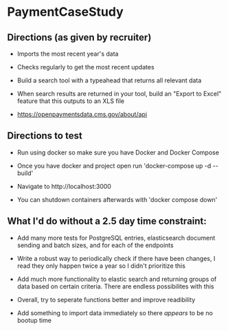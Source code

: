 # PaymentCaseStudy
## Directions (as given by recruiter)
- Imports the most recent year's data
- Checks regularly to get the most recent updates
- Build a search tool with a typeahead that returns all relevant data
- When search results are returned in your tool, build an "Export to Excel" feature that this outputs to an XLS file

- https://openpaymentsdata.cms.gov/about/api

## Directions to test

- Run using docker so make sure you have Docker and Docker Compose

- Once you have docker and project open run 'docker-compose up -d --build'

- Navigate to http://localhost:3000

- You can shutdown containers afterwards with 'docker compose down'

## What I'd do without a 2.5 day time constraint:

- Add many more tests for PostgreSQL entries, elasticsearch document sending and batch sizes, and for each of the endpoints

- Write a robust way to periodically check if there have been changes, I read they only happen twice a year so I didn't prioritize this

- Add much more functionality to elastic search and returning groups of data based on certain criteria. There are endless possibilites with this

- Overall, try to seperate functions better and improve readibility 

- Add something to import data immediately so there *appears* to be no bootup time


